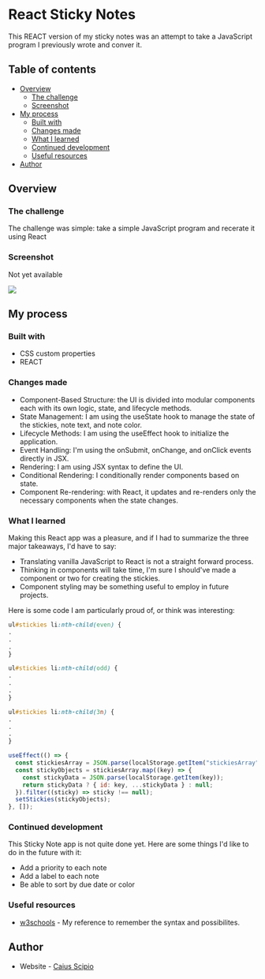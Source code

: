 # React Sticky Notes

This REACT version of my sticky notes was an attempt to take a JavaScript program I previously wrote and conver it.

## Table of contents

- [Overview](#overview)
  - [The challenge](#the-challenge)
  - [Screenshot](#screenshot)
- [My process](#my-process)
  - [Built with](#built-with)
  - [Changes made](#changes-made)
  - [What I learned](#what-i-learned)
  - [Continued development](#continued-development)
  - [Useful resources](#useful-resources)
- [Author](#author)

## Overview

### The challenge

The challenge was simple: take a simple JavaScript program and recerate it using React

### Screenshot

Not yet available

![](link.png)

## My process

### Built with

- CSS custom properties
- REACT

### Changes made

  - Component-Based Structure: the UI is divided into modular components each with its own logic, state, and lifecycle methods.
  - State Management: I am using the useState hook to manage the state of the stickies, note text, and note color.
  - Lifecycle Methods: I am using the useEffect hook to initialize the application.
  - Event Handling: I'm using the onSubmit, onChange, and onClick events directly in JSX.
  - Rendering: I am using JSX syntax to define the UI.
  - Conditional Rendering: I conditionally render components based on state.
  - Component Re-rendering: with React, it updates and re-renders only the necessary components when the state changes.

### What I learned

Making this React app was a pleasure, and if I had to summarize the three major takeaways, I'd have to say:
- Translating vanilla JavaScript to React is not a straight forward process.
- Thinking in components will take time, I'm sure I should've made a component or two for creating the stickies.
- Component styling may be something useful to employ in future projects.

Here is some code I am particularly proud of, or think was interesting:

```css
ul#stickies li:nth-child(even) {
.
.
.
}

ul#stickies li:nth-child(odd) {
.
.
.
}

ul#stickies li:nth-child(3n) {
.
.
.
}
```
```js
useEffect(() => {
  const stickiesArray = JSON.parse(localStorage.getItem("stickiesArray")) || [];
  const stickyObjects = stickiesArray.map((key) => {
    const stickyData = JSON.parse(localStorage.getItem(key));
    return stickyData ? { id: key, ...stickyData } : null;
  }).filter((sticky) => sticky !== null);
  setStickies(stickyObjects);
}, []);
```

### Continued development

This Sticky Note app is not quite done yet. Here are some things I'd like to do in the future with it:
  - Add a priority to each note
  - Add a label to each note
  - Be able to sort by due date or color

### Useful resources

- [w3schools](https://www.w3schools.com/) - My reference to remember the syntax and possibilites.

## Author

- Website - [Caius Scipio](https://caius-scipio.github.io/Portfolio/)
